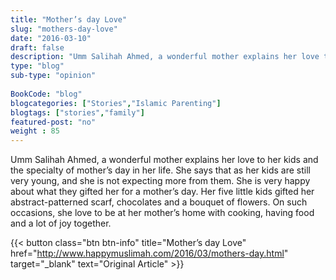 ```yaml
--- 
title: "Mother’s day Love" 
slug: "mothers-day-love"
date: "2016-03-10" 
draft: false 
description: "Umm Salihah Ahmed, a wonderful mother explains her love to her kids and the specialty of mother’s day in her life." 
type: "blog"
sub-type: "opinion" 
 
BookCode: "blog"
blogcategories: ["Stories","Islamic Parenting"]
blogtags: ["stories","family"]
featured-post: "no"
weight : 85
---  
```

 Umm Salihah Ahmed, a wonderful mother explains her love to her kids and the specialty of mother’s day in her life. She says that as her kids are still very young, and she is not expecting more from them. She is very happy about what they gifted her for a mother’s day. Her five little kids gifted her abstract-patterned scarf, chocolates and a bouquet of flowers. On such occasions, she love to be at her mother’s home with cooking, having food and a lot of joy together.

{{< button class="btn btn-info" title="Mother’s day Love" href="http://www.happymuslimah.com/2016/03/mothers-day.html" target="_blank" text="Original Article" >}}
